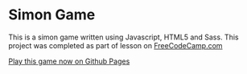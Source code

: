 # Simon Game

This is a simon game written using Javascript, HTML5 and Sass. This project was completed as part of lesson on [FreeCodeCamp.com](http://freecodecamp.com)

[Play this game now on Github Pages](https://njmyers.github.io/simon-game/)

